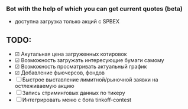 ### Bot with the help of which you can get current quotes (beta)
* доступна загрузка только акций с SPBEX

## TODO:
- &#9745; Акутальная цена загруженных котировок
- &#9745; Возможность загружать интересующие бумаги самому
- &#9745; Возможность просматривать актуальный график
- &#9745; Добавление фьючерсов, фондов
- &#9744; Быстрое выставление лимитной/рыночной заявки на остлеживаемую акцию
- &#9744; Запись стриминговых данных по тикеру
- &#9744; Интегрировать меню с бота tinkoff-contest